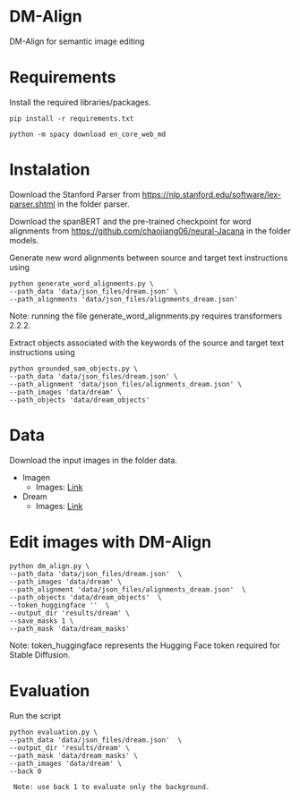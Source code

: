 # DM-Align
DM-Align for semantic image editing

# Requirements

Install the required libraries/packages.

```
pip install -r requirements.txt
```
```
python -m spacy download en_core_web_md
```

# Instalation

Download the Stanford Parser from https://nlp.stanford.edu/software/lex-parser.shtml in the folder parser.

Download the spanBERT and the pre-trained checkpoint for word alignments from https://github.com/chaojiang06/neural-Jacana in the folder models.

Generate new word alignments between source and target text instructions using

```
python generate_word_alignments.py \
--path_data 'data/json_files/dream.json' \
--path_alignments 'data/json_files/alignments_dream.json'
```
Note: running the file generate_word_alignments.py requires transformers 2.2.2.

Extract objects associated with the keywords of the source and target text instructions using 

```
python grounded_sam_objects.py \
--path_data 'data/json_files/dream.json' \
--path_alignment 'data/json_files/alignments_dream.json' \
--path_images 'data/dream' \
--path_objects 'data/dream_objects'
```

# Data

Download the input images in the folder data.
- Imagen
  - Images: [Link](https://drive.google.com/drive/folders/1mKHLljrOGHAkGAHdeW89b_mG5C7H34x3?usp=sharing)
- Dream
  - Images: [Link](https://drive.google.com/drive/folders/1RazlDU43B26N8HFZxBVYfqmerznZectH?usp=sharing)

# Edit images with DM-Align

```
python dm_align.py \
--path_data 'data/json_files/dream.json'  \
--path_images 'data/dream' \
--path_alignment 'data/json_files/alignments_dream.json'  \
--path_objects 'data/dream_objects'  \
--token_huggingface ''  \
--output_dir 'results/dream' \
--save_masks 1 \
--path_mask 'data/dream_masks'
```
Note: token_huggingface represents the Hugging Face token required for Stable Diffusion.

# Evaluation

Run the script 
```
python evaluation.py \
--path_data 'data/json_files/dream.json'  \
--output_dir 'results/dream' \
--path_mask 'data/dream_masks' \
--path_images 'data/dream' \
--back 0

 Note: use back 1 to evaluate only the background.
```


